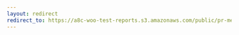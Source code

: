 ```yaml
---
layout: redirect
redirect_to: https://a8c-woo-test-reports.s3.amazonaws.com/public/pr-merge/44884/e2e/index.html
---
```

